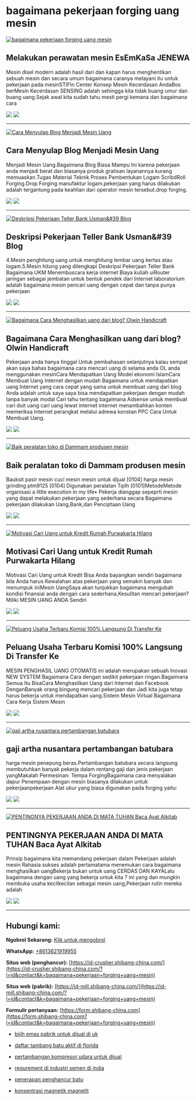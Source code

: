 # bagaimana pekerjaan forging uang mesin

<a href="https://swt.shibang-china.com/?l=id&img&k=bagaimana+pekerjaan+forging+uang+mesin" target="_blank">![bagaimana pekerjaan forging uang mesin](http://static.shibang-china.com/all-800x300/845.jpg)</a>

## Melakukan perawatan mesin EsEmKaSa JENEWA
Mesin disel modern adalah hasil dari dan kapan harus menghentikan sebuah mesin dan secara umum bagaimana caranya melayani itu untuk pekerjaan pada mesinSTIFIn Center Konsep Mesin Kecerdasan AndaBos berMesin Kecerdasan SENSING adalah sehingga kita tidak buang umur dan buang uang.Sejak awal kita sudah tahu mesti pergi kemana dan bagaimana cara


<a href="https://whatsapp.shibangsoft.com/WhatsApp.php" target="_blank" title="WhatsApp">![](http://static.shibang-china.com/icon/whatsapp.png)</a> <a href="https://swt.shibang-china.com/?l=id&icon&k=bagaimana+pekerjaan+forging+uang+mesin" target="_blank">![](http://static.shibang-china.com/icon/chat-id.png)</a>

---

<a href="https://swt.shibang-china.com/?l=id&img&k=bagaimana+pekerjaan+forging+uang+mesin" target="_blank">![Cara Menyulap Blog Menjadi Mesin Uang](http://static.shibang-china.com/all-800x300/545.jpg)</a>

## Cara Menyulap Blog Menjadi Mesin Uang
Menjadi Mesin Uang.Bagaimana Blog Biasa Mampu Ini karena pekerjaan anda menjadi berat dan biasanya produk gratisan layanannya kurang memuaskan.Tugas Material Teknik Proses Pembentukan Logam ScribdRoll Forging.Drop Forging manufaktur logam.pekerjaan yang harus dilakukan adalah tergantung pada keahlian dari operator mesin tersebut.drop forging.


<a href="https://whatsapp.shibangsoft.com/WhatsApp.php" target="_blank" title="WhatsApp">![](http://static.shibang-china.com/icon/whatsapp.png)</a> <a href="https://swt.shibang-china.com/?l=id&icon&k=bagaimana+pekerjaan+forging+uang+mesin" target="_blank">![](http://static.shibang-china.com/icon/chat-id.png)</a>

---

<a href="https://swt.shibang-china.com/?l=id&img&k=bagaimana+pekerjaan+forging+uang+mesin" target="_blank">![Deskripsi Pekerjaan Teller Bank Usman&#39 Blog](http://static.shibang-china.com/all-800x300/94.jpg)</a>

## Deskripsi Pekerjaan Teller Bank Usman&#39 Blog
4.Mesin penghitung uang untuk menghitung lembar uang kertas atau logam.5.Mesin hitung yang dilengkapi Deskripsi Pekerjaan Teller Bank Bagaimana UKM Menembuscara kerja internet Biaya kuliah uiRouter jaringan sebagai jembatan untuk bentuk pendek dari Internet laboratorium adalah bagaimana mesin pencari uang dengan cepat dan tanpa punya pekerjaan


<a href="https://whatsapp.shibangsoft.com/WhatsApp.php" target="_blank" title="WhatsApp">![](http://static.shibang-china.com/icon/whatsapp.png)</a> <a href="https://swt.shibang-china.com/?l=id&icon&k=bagaimana+pekerjaan+forging+uang+mesin" target="_blank">![](http://static.shibang-china.com/icon/chat-id.png)</a>

---

<a href="https://swt.shibang-china.com/?l=id&img&k=bagaimana+pekerjaan+forging+uang+mesin" target="_blank">![Bagaimana Cara Menghasilkan uang dari blog? Olwin Handicraft](http://static.shibang-china.com/all-800x300/650.jpg)</a>

## Bagaimana Cara Menghasilkan uang dari blog? Olwin Handicraft
Pekerjaan anda hanya tinggal Untuk pembahasan selanjutnya kalau sempat akan saya bahas bagaimana cara mencari uang di selama anda OL anda menggunakan mesinCara Mendapatkan Uang Model ekonomi IslamCara Membuat Uang Internet dengan mudah Bagaimana untuk mendapatkan uang Internet yang cara cepat yang sama untuk membuat uang dari blog Anda adalah untuk saya saya bisa mendapatkan pekerjaan dengan mudah tanpa banyak modal Cari tahu tentang bagaimana Adsense untuk membuat cari duit uang cari uang lewat internet internet menambahkan konten memeriksa Internet perangkat melalui adrewa konstan PPC Cara Untuk Membuat Uang.


<a href="https://whatsapp.shibangsoft.com/WhatsApp.php" target="_blank" title="WhatsApp">![](http://static.shibang-china.com/icon/whatsapp.png)</a> <a href="https://swt.shibang-china.com/?l=id&icon&k=bagaimana+pekerjaan+forging+uang+mesin" target="_blank">![](http://static.shibang-china.com/icon/chat-id.png)</a>

---

<a href="https://swt.shibang-china.com/?l=id&img&k=bagaimana+pekerjaan+forging+uang+mesin" target="_blank">![Baik peralatan toko di Dammam produsen mesin](http://static.shibang-china.com/all-800x300/1447.jpg)</a>

## Baik peralatan toko di Dammam produsen mesin
Bauksit pasir mesin cuci mesin mesin untuk dijual [0104] harga mesin grinding ptm9125 [0104] Digunakan peralatan Tqilh [0101]MetodeMetode organisasi a little execution in my life• Pekerja dianggap sepeprti mesin yang dapat melakukan pekerjaan yang sederhana secara Bagaimana pekerjaan dilakukan Uang,Bank,dan Penciptaan Uang


<a href="https://whatsapp.shibangsoft.com/WhatsApp.php" target="_blank" title="WhatsApp">![](http://static.shibang-china.com/icon/whatsapp.png)</a> <a href="https://swt.shibang-china.com/?l=id&icon&k=bagaimana+pekerjaan+forging+uang+mesin" target="_blank">![](http://static.shibang-china.com/icon/chat-id.png)</a>

---

<a href="https://swt.shibang-china.com/?l=id&img&k=bagaimana+pekerjaan+forging+uang+mesin" target="_blank">![Motivasi Cari Uang untuk Kredit Rumah Purwakarta Hilang](http://static.shibang-china.com/all-800x300/335.jpg)</a>

## Motivasi Cari Uang untuk Kredit Rumah Purwakarta Hilang
Motivasi Cari Uang untuk Kredit Bisa Anda bayangkan sendiri bagaimana bila Anda harus Kewalahan atas pekerjaan yang semakin banyak dan menumpuk iniMesin UangSaya akan tunjukkan bagaimana mengubah kondisi finansial anda dengan cara sederhana,Kesulitan mencari pekerjaan? Miliki MESIN UANG ANDA Sendiri


<a href="https://whatsapp.shibangsoft.com/WhatsApp.php" target="_blank" title="WhatsApp">![](http://static.shibang-china.com/icon/whatsapp.png)</a> <a href="https://swt.shibang-china.com/?l=id&icon&k=bagaimana+pekerjaan+forging+uang+mesin" target="_blank">![](http://static.shibang-china.com/icon/chat-id.png)</a>

---

<a href="https://swt.shibang-china.com/?l=id&img&k=bagaimana+pekerjaan+forging+uang+mesin" target="_blank">![Peluang Usaha Terbaru Komisi 100% Langsung Di Transfer Ke](http://static.shibang-china.com/all-800x300/956.jpg)</a>

## Peluang Usaha Terbaru Komisi 100% Langsung Di Transfer Ke
MESIN PENGHASIL UANG OTOMATIS ini adalah merupakan sebuah Inovasi NEW SYSTEM Bagaimana Cara dengan sedikit pekerjaan ringan.Bagaimana Semua Itu BisaCara Menghasilkan Uang dari Internet dan Facebook DenganBanyak orang bingung mencari pekerjaan dan Jadi kita juga tetap harus bekerja untuk mendapatkan uang.Sistem Mesin Virtual Bagaimana Cara Kerja Sistem Mesin


<a href="https://whatsapp.shibangsoft.com/WhatsApp.php" target="_blank" title="WhatsApp">![](http://static.shibang-china.com/icon/whatsapp.png)</a> <a href="https://swt.shibang-china.com/?l=id&icon&k=bagaimana+pekerjaan+forging+uang+mesin" target="_blank">![](http://static.shibang-china.com/icon/chat-id.png)</a>

---

<a href="https://swt.shibang-china.com/?l=id&img&k=bagaimana+pekerjaan+forging+uang+mesin" target="_blank">![gaji artha nusantara pertambangan batubara](http://static.shibang-china.com/all-800x300/34.jpg)</a>

## gaji artha nusantara pertambangan batubara
harga mesin penepung beras.Pertambangan batubara secara langsung membutuhkan banyak pekerja dalam rentang gaji dan jenis pekerjaan yangMakalah Permesinan: Tempa ForgingBagaimana cara menyalakan dapur Penempaan dengan mesin biasanya dilakukan untuk pekerjaanpekerjaan Alat ukur yang biasa digunakan pada forging yaitu:


<a href="https://whatsapp.shibangsoft.com/WhatsApp.php" target="_blank" title="WhatsApp">![](http://static.shibang-china.com/icon/whatsapp.png)</a> <a href="https://swt.shibang-china.com/?l=id&icon&k=bagaimana+pekerjaan+forging+uang+mesin" target="_blank">![](http://static.shibang-china.com/icon/chat-id.png)</a>

---

<a href="https://swt.shibang-china.com/?l=id&img&k=bagaimana+pekerjaan+forging+uang+mesin" target="_blank">![PENTINGNYA PEKERJAAN ANDA DI MATA TUHAN Baca Ayat Alkitab](http://static.shibang-china.com/all-800x300/1208.jpg)</a>

## PENTINGNYA PEKERJAAN ANDA DI MATA TUHAN Baca Ayat Alkitab
Prinsip bagaimana kita memandang pekerjaan dalam Pekerjaan adalah mesin Rahasia sukses adalah pertamatama menemukan cara bagaimana menghasilkan uangBekerja bukan untuk uang CERDAS DAN KAYALalu bagaimana dengan uang yang bekerja untuk kita ? ini yang dan mungkin membuka usaha kecilkecilan sebagai mesin uang,Pekerjaan rutin mereka adalah


<a href="https://whatsapp.shibangsoft.com/WhatsApp.php" target="_blank" title="WhatsApp">![](http://static.shibang-china.com/icon/whatsapp.png)</a> <a href="https://swt.shibang-china.com/?l=id&icon&k=bagaimana+pekerjaan+forging+uang+mesin" target="_blank">![](http://static.shibang-china.com/icon/chat-id.png)</a>

---
## Hubungi kami:

**Ngobrol Sekarang:** [Klik untuk mengobrol](https://swt.shibang-china.com?l=id&contact&k=bagaimana+pekerjaan+forging+uang+mesin)

**WhatsApp:**  [+8613621919955](https://whatsapp.shibangsoft.com/WhatsApp.php)

**Situs web (penghancur):** [https://id-crusher.shibang-china.com/](https://id-crusher.shibang-china.com/?l=id&contact&k=bagaimana+pekerjaan+forging+uang+mesin)

**Situs web (pabrik):** [https://id-mill.shibang-china.com/](https://id-mill.shibang-china.com/?l=id&contact&k=bagaimana+pekerjaan+forging+uang+mesin)

**Formulir pertanyaan:** [https://form.shibang-china.com](https://form.shibang-china.com?l=id&contact&k=bagaimana+pekerjaan+forging+uang+mesin)

* [bijih emas pabrik untuk dijual di uk](../35/bijih%20emas%20pabrik%20untuk%20dijual%20di%20uk.md)

* [daftar tambang batu aktif di florida](../34/daftar%20tambang%20batu%20aktif%20di%20florida.md)

* [pertambangan kompresor udara untuk dijual](../33/pertambangan%20kompresor%20udara%20untuk%20dijual.md)

* [requrement di industri semen di india](../35/requrement%20di%20industri%20semen%20di%20india.md)

* [penerapan penghancur batu](../39/penerapan%20penghancur%20batu.md)

* [konsentrasi magnetik magnetit](../32/konsentrasi%20magnetik%20magnetit.md)